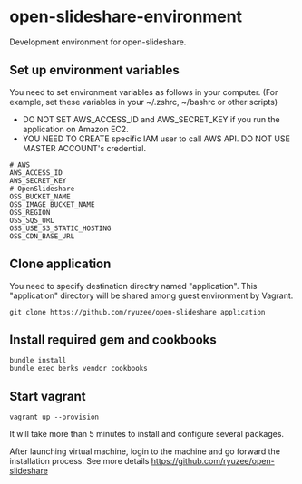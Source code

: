 # open-slideshare-environment

Development environment for open-slideshare.

## Set up environment variables

You need to set environment variables as follows in your computer. (For example, set these variables in your ~/.zshrc, ~/bashrc or other scripts)

* DO NOT SET AWS_ACCESS_ID and AWS_SECRET_KEY if you run the application on Amazon EC2.
* YOU NEED TO CREATE specific IAM user to call AWS API. DO NOT USE MASTER ACCOUNT's credential.

```
# AWS
AWS_ACCESS_ID
AWS_SECRET_KEY
# OpenSlideshare
OSS_BUCKET_NAME
OSS_IMAGE_BUCKET_NAME
OSS_REGION
OSS_SQS_URL
OSS_USE_S3_STATIC_HOSTING
OSS_CDN_BASE_URL
```

## Clone application

You need to specify destination directry named "application". This "application" directory will be shared among guest environment by Vagrant.

```
git clone https://github.com/ryuzee/open-slideshare application
```

## Install required gem and cookbooks

```
bundle install
bundle exec berks vendor cookbooks
```

## Start vagrant

```
vagrant up --provision
```

It will take more than 5 minutes to install and configure several packages.

After launching virtual machine, login to the machine and go forward the installation process. See more details https://github.com/ryuzee/open-slideshare
